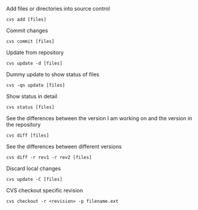 Add files or directories into source control
```
cvs add [files]
```

Commit changes
```
cvs commit [files]
```

Update from repository
```
cvs update -d [files]
```

Dummy update to show status of files
```
cvs -qn update [files]
```

Show status in detail
```
cvs status [files]
```

See the differences between the version I am working on and the version in the repository
```
cvs diff [files]
```

See the differences between different versions
```
cvs diff -r rev1 -r rev2 [files]
```

Discard local changes
```
cvs update -C [files]
```

CVS checkout specific revision
```
cvs checkout -r <revision> -p filename.ext
```

